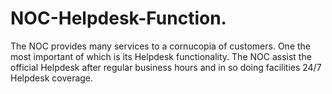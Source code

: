 # NOC-Helpdesk-Function.
The NOC provides many services to a cornucopia of customers. One the most important of which is its Helpdesk functionality. The NOC assist the official Helpdesk after regular business hours and in so doing facilities 24/7  Helpdesk coverage. 
